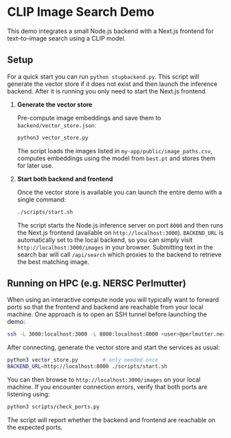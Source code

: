 # CLIP Image Search Demo

This demo integrates a small Node.js backend with a Next.js
frontend for text–to–image search using a CLIP model.

## Setup

For a quick start you can run `python stupbackend.py`. This script will generate
the vector store if it does not exist and then launch the inference backend.
After it is running you only need to start the Next.js frontend.

1. **Generate the vector store**

   Pre-compute image embeddings and save them to `backend/vector_store.json`:

   ```bash
   python3 vector_store.py
   ```

   The script loads the images listed in `my-app/public/image_paths.csv`,
   computes embeddings using the model from `best.pt` and stores them
   for later use.

2. **Start both backend and frontend**

   Once the vector store is available you can launch the entire demo with a
   single command:

   ```bash
   ./scripts/start.sh
   ```

   The script starts the Node.js inference server on port `8000` and then runs
   the Next.js frontend (available on `http://localhost:3000`). `BACKEND_URL` is
   automatically set to the local backend, so you can simply visit
   `http://localhost:3000/images` in your browser. Submitting text in the search
   bar will call `/api/search` which proxies to the backend to retrieve the best
   matching image.

## Running on HPC (e.g. NERSC Perlmutter)

When using an interactive compute node you will typically want to forward ports
so that the frontend and backend are reachable from your local machine.  One
approach is to open an SSH tunnel before launching the demo:

```bash
ssh -L 3000:localhost:3000 -L 8000:localhost:8000 <user>@perlmutter.nersc.gov
```

After connecting, generate the vector store and start the services as usual:

```bash
python3 vector_store.py        # only needed once
BACKEND_URL=http://localhost:8000 ./scripts/start.sh
```

You can then browse to `http://localhost:3000/images` on your local machine.
If you encounter connection errors, verify that both ports are listening using:

```bash
python3 scripts/check_ports.py
```

The script will report whether the backend and frontend are reachable on the
expected ports.

